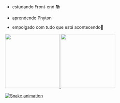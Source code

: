 
- estudando Front-end 📚
- aprendendo Phyton
- empolgado com tudo que está acontecendo🤗




  <a href="h://git.com/Poullrs">
 <img height = "180em" src = "https://github-readme-stats.vercel.app/api?username=Poullrs&show_icons=true&theme=merko&include_all_commits=true&count_private=true" />
    <img height="180em" src="https://github-readme-stats.vercel.app/api/top-langs/?username=Poullrs&layout=compact&langs_count=7&theme=dracula"/> 

![Snake animation](https://github.com/Poullrs/Poullrs.git/blob/output/github-contribution-grid-snake.svg)


 
</div>





  
